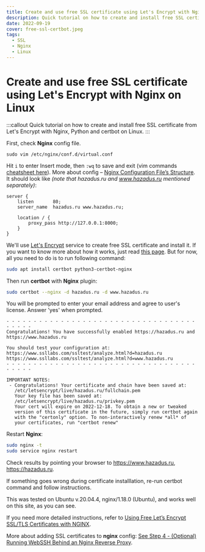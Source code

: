```yaml
---
title: Create and use free SSL certificate using Let's Encrypt with Nginx on Linux
description: Quick tutorial on how to create and install free SSL certificate from Let's Encrypt with Nginx, Python and certbot on Linux.
date: 2022-09-19
cover: free-ssl-certbot.jpeg
tags:
  - SSL
  - Nginx
  - Linux
---
```


# Create and use free SSL certificate using Let's Encrypt with Nginx on Linux

:::callout
Quick tutorial on how to create and install free SSL certificate from Let's Encrypt with Nginx, Python and certbot on Linux.
:::

First, check **Nginx** config file.

```
sudo vim /etc/nginx/conf.d/virtual.conf
```

Hit `i` to enter Insert mode, then `:wq` to save and exit (vim commands [cheatsheet here](https://www.keycdn.com/blog/vim-commands)). More about config – [Nginx Configuration File’s Structure](https://nginx.org/en/docs/beginners_guide.html#conf_structure). It should look like _(note that hazadus.ru and www.hazadus.ru mentioned separately)_:

```
server {
    listen       80;
    server_name  hazadus.ru www.hazadus.ru;

    location / {
        proxy_pass http://127.0.0.1:8000;
    }
}
```

We'll use [Let's Encrypt](https://letsencrypt.org/) service to create free SSL certificate and install it. If you want to know more about how it works, just read [this page](https://letsencrypt.org/how-it-works/). But for now, all you need to do is to run following command:

```bash
sudo apt install certbot python3-certbot-nginx
```

Then run **certbot** with **Nginx** plugin:

```bash
sudo certbot --nginx -d hazadus.ru -d www.hazadus.ru
```

You will be prompted to enter your email address and agree to user's license. Answer 'yes' when prompted.

```
- - - - - - - - - - - - - - - - - - - - - - - - - - - - - - - - - - - - - - - -
Congratulations! You have successfully enabled https://hazadus.ru and
https://www.hazadus.ru

You should test your configuration at:
https://www.ssllabs.com/ssltest/analyze.html?d=hazadus.ru
https://www.ssllabs.com/ssltest/analyze.html?d=www.hazadus.ru
- - - - - - - - - - - - - - - - - - - - - - - - - - - - - - - - - - - - - - - -

IMPORTANT NOTES:
 - Congratulations! Your certificate and chain have been saved at:
   /etc/letsencrypt/live/hazadus.ru/fullchain.pem
   Your key file has been saved at:
   /etc/letsencrypt/live/hazadus.ru/privkey.pem
   Your cert will expire on 2022-12-18. To obtain a new or tweaked
   version of this certificate in the future, simply run certbot again
   with the "certonly" option. To non-interactively renew *all* of
   your certificates, run "certbot renew"
```

Restart **Nginx**:

```bash
sudo nginx -t
sudo service nginx restart
```

Check results by pointing your browser to https://www.hazadus.ru, https://hazadus.ru.

If something goes wrong during certificate installlation, re-run certbot command and follow instructions.

This was tested on Ubuntu v.20.04.4, nginx/1.18.0 (Ubuntu), and works well on this site, as you can see.

If you need more detailed instructions, refer to [Using Free Let’s Encrypt SSL/TLS Certificates with NGINX](https://www.nginx.com/blog/using-free-ssltls-certificates-from-lets-encrypt-with-nginx/).

More about adding SSL certificates to **nginx** config: [See Step 4 - (Optional) Running WebSSH Behind an Nginx Reverse Proxy](https://www.digitalocean.com/community/tutorials/how-to-connect-to-a-terminal-from-your-browser-using-python-webssh).
